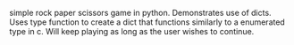simple rock paper scissors game in python. Demonstrates use of dicts. Uses type function to create a dict that functions similarly to a enumerated type in c. Will keep playing as long as the user wishes to continue. 
